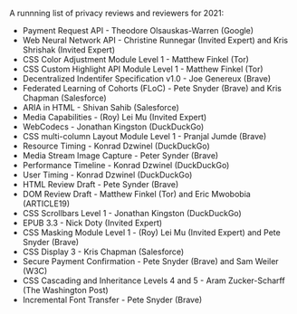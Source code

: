 A runnning list of privacy reviews and reviewers for 2021:

* Payment Request API - Theodore Olsauskas-Warren (Google)
* Web Neural Network API - Christine Runnegar (Invited Expert) and Kris Shrishak (Invited Expert)
* CSS Color Adjustment Module Level 1 - Matthew Finkel (Tor)
* CSS Custom Highlight API Module Level 1 - Matthew Finkel (Tor)
* Decentralized Indentifer Specification v1.0 - Joe Genereux (Brave)
* Federated Learning of Cohorts (FLoC) - Pete Snyder (Brave) and Kris Chapman (Salesforce)
* ARIA in HTML - Shivan Sahib (Salesforce)
* Media Capabilities - (Roy) Lei Mu (Invited Expert)
* WebCodecs - Jonathan Kingston (DuckDuckGo)
* CSS multi-column Layout Module Level 1 - Pranjal Jumde (Brave)
* Resource Timing - Konrad Dzwinel (DuckDuckGo)
* Media Stream Image Capture - Peter Synder (Brave)
* Performance Timeline - Konrad Dzwinel (DuckDuckGo)
* User Timing - Konrad Dzwinel (DuckDuckGo)
* HTML Review Draft - Pete Synder (Brave)
* DOM Review Draft - Matthew Finkel (Tor) and Eric Mwobobia (ARTICLE19)
* CSS Scrollbars Level 1 - Jonathan Kingston (DuckDuckGo)
* EPUB 3.3 - Nick Doty (Invited Expert)
* CSS Masking Module Level 1 - (Roy) Lei Mu (Invited Expert) and Pete Snyder (Brave)
* CSS Display 3 - Kris Chapman (Salesforce)
* Secure Payment Confirmation - Pete Snyder (Brave) and Sam Weiler (W3C)
* CSS Cascading and Inheritance Levels 4 and 5 - Aram Zucker-Scharff (The Washington Post)
* Incremental Font Transfer - Pete Snyder (Brave)

